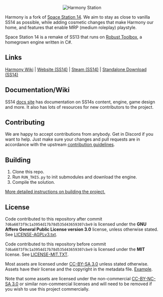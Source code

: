 <p align="center"> <img alt="Harmony Station" src="https://raw.githubusercontent.com/ss14-harmony/ss14-harmony/refs/heads/master/Resources/Textures/Logo/logo.png" /></p>

Harmony is a fork of [Space Station 14](https://github.com/space-wizards/space-station-14). We aim to stay as close to vanilla SS14 as possible, while adding cosmetic changes that make Harmony our home, and features that enable MRP (medium roleplay) playstyle.

Space Station 14 is a remake of SS13 that runs on [Robust Toolbox](https://github.com/space-wizards/RobustToolbox), a homegrown engine written in C#.

## Links

[Harmony Wiki](http://wiki.harmony14.com/) | [Website (SS14)](https://spacestation14.io/) | [Steam (SS14)](https://store.steampowered.com/app/1255460/Space_Station_14/) | [Standalone Download (SS14)](https://spacestation14.io/about/nightlies/)

## Documentation/Wiki

SS14 [docs site](https://docs.spacestation14.io/) has documentation on SS14s content, engine, game design and more. It also has lots of resources for new contributors to the project.

## Contributing

We are happy to accept contributions from anybody. Get in Discord if you want to help.
Just make sure your changes and pull requests are in accordance with the upstream [contribution guidelines](https://docs.spacestation14.com/en/general-development/codebase-info/pull-request-guidelines.html).

## Building

1. Clone this repo.
2. Run `RUN_THIS.py` to init submodules and download the engine.
3. Compile the solution.

[More detailed instructions on building the project.](https://docs.spacestation14.com/en/general-development/setup.html)

## License

Code contributed to this repository after commit `7d6a6073f9c1a3954d17b78d535d43659307cbe9` is licensed under the **GNU Affero General Public License version 3.0** license, unless otherwise stated. See [LICENSE-AGPLv3.txt](LICENSE-AGPLv3.txt).

Code contributed to this repository before commit `7d6a6073f9c1a3954d17b78d535d43659307cbe9` is licensed under the **MIT** license.
See [LICENSE-MIT.TXT](LICENSE-MIT.txt).

Most assets are licensed under [CC-BY-SA 3.0](https://creativecommons.org/licenses/by-sa/3.0/) unless stated otherwise. Assets have their license and the copyright in the metadata file. [Example](https://github.com/ss14-harmony/ss14-harmony/blob/master/Resources/Textures/_Harmony/Clothing/Uniforms/Jumpsuit/hop_turtle.rsi/meta.json).

Note that some assets are licensed under the non-commercial [CC-BY-NC-SA 3.0](https://creativecommons.org/licenses/by-nc-sa/3.0/) or similar non-commercial licenses and will need to be removed if you wish to use this project commercially.
